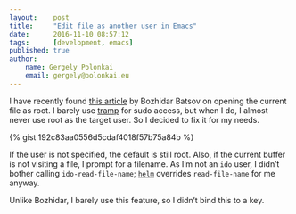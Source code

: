 ```yaml
---
layout:    post
title:     "Edit file as another user in Emacs"
date:      2016-11-10 08:57:12
tags:      [development, emacs]
published: true
author:
    name: Gergely Polonkai
    email: gergely@polonkai.eu
---
```


I have recently found
[this article](http://emacsredux.com/blog/2013/04/21/edit-files-as-root/) by
Bozhidar Batsov on opening the current file as root. I barely use
[tramp](https://www.gnu.org/software/tramp/) for sudo access, but when I do,
I almost never use root as the target user. So I decided to fix it for my
needs.

{% gist 192c83aa0556d5cdaf4018f57b75a84b %}

If the user is not specified, the default is still root. Also, if the
current buffer is not visiting a file, I prompt for a filename. As I’m not
an `ido` user, I didn’t bother calling
`ido-read-file-name`; [`helm`](https://github.com/emacs-helm/helm/wiki)
overrides `read-file-name` for me anyway.

Unlike Bozhidar, I barely use this feature, so I didn’t bind this to a key.
